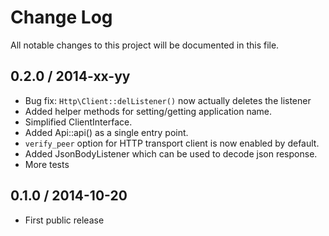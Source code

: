 # Change Log
All notable changes to this project will be documented in this file.

## 0.2.0 / 2014-xx-yy

  - Bug fix: `Http\Client::delListener()` now actually deletes the listener
  - Added helper methods for setting/getting application name.
  - Simplified ClientInterface.
  - Added Api::api() as a single entry point.
  - `verify_peer` option for HTTP transport client is now enabled by default.
  - Added JsonBodyListener which can be used to decode json response.
  - More tests

## 0.1.0 / 2014-10-20

  - First public release
